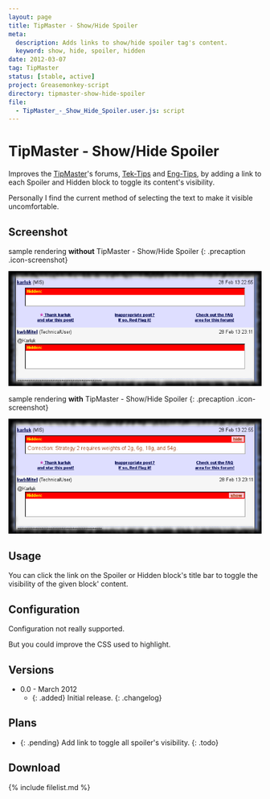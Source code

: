 ```yaml
---
layout: page
title: TipMaster - Show/Hide Spoiler
meta:
  description: Adds links to show/hide spoiler tag's content.
  keyword: show, hide, spoiler, hidden
date: 2012-03-07
tag: TipMaster
status: [stable, active]
project: Greasemonkey-script
directory: tipmaster-show-hide-spoiler
file:
  - TipMaster_-_Show_Hide_Spoiler.user.js: script
---
```


# TipMaster - Show/Hide Spoiler

Improves the [TipMaster](http://tipmaster.com/)'s forums, [Tek-Tips](http://tek-tips.com/) and [Eng-Tips](http://eng-tips.com/), by adding a link to each Spoiler and
Hidden block to toggle its content's visibility.

Personally I find the current method of selecting the text to make it visible uncomfortable.

## Screenshot

sample rendering **without** TipMaster - Show/Hide Spoiler
{: .precaption .icon-screenshot}

![screenshot before applying the script](tipmaster-show-hide-spoiler-before.png)

sample rendering **with** TipMaster - Show/Hide Spoiler
{: .precaption .icon-screenshot}

![screenshot after applying the script](tipmaster-show-hide-spoiler-after.png)

## Usage

You can click the link on the Spoiler or Hidden block's title bar to toggle the visibility of the given block' content.

## Configuration

Configuration not really supported.

But you could improve the CSS used to highlight.

## Versions

* 0.0 - March 2012
  * {: .added} Initial release.
{: .changelog}

## Plans

* {: .pending} Add link to toggle all spoiler's visibility.
{: .todo}

## Download

{% include filelist.md %}
